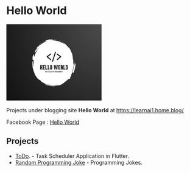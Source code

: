 # Hello World
<img src="HelloWorld.png" height=200 width=250>

Projects under blogging site <b>Hello World</b> at https://learnai1.home.blog/

Facebook Page : <a href="https://fb.com/HelloWorldFB">Hello World</a>

## Projects

* <a href="https://github.com/TarunNanduri/Blog/tree/master/todo">ToDo</a>. - Task Scheduler Application in Flutter.
* <a href="https://github.com/Hello-World-Blog/Flutter/tree/master/random_programming_joke">Random Programming Joke</a> - Programming Jokes.
